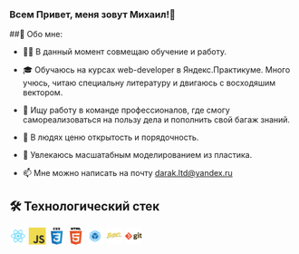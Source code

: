 ### Всем Привет, меня зовут Михаил!👋

##🚀 Обо мне:

- 👨‍💻 В данный момент совмещаю обучение и работу.

- 🎓 Обучаюсь на курсах web-developer в Яндекс.Практикуме. Много учюсь, читаю специальну литературу и двигаюсь с восходяшим вектором.

- 👯 Ищу работу в команде профессионалов, где смогу самореализоваться на пользу дела и пополнить свой багаж знаний.

- 🤝 В людях ценю открытость и порядочность.

- 🤔 Увлекаюсь масшатабным моделированием из пластика.

- 📫 Мне можно написать на почту darak.ltd@yandex.ru

## 🛠️ Технологический стек

<p>
<img src="https://raw.githubusercontent.com/github/explore/80688e429a7d4ef2fca1e82350fe8e3517d3494d/topics/react/react.png" alt="React" height="30" title='REACT'>
<img src="https://raw.githubusercontent.com/github/explore/80688e429a7d4ef2fca1e82350fe8e3517d3494d/topics/javascript/javascript.png" alt="Javascript" height="30" title="JAVASCRIPT">
  <img src="https://raw.githubusercontent.com/github/explore/80688e429a7d4ef2fca1e82350fe8e3517d3494d/topics/css/css.png" alt="CSS" height="30" title="CSS">
  <img src="https://raw.githubusercontent.com/github/explore/80688e429a7d4ef2fca1e82350fe8e3517d3494d/topics/html/html.png" alt="HTML" height="30" title="HTML">
  <img src="https://raw.githubusercontent.com/github/explore/80688e429a7d4ef2fca1e82350fe8e3517d3494d/topics/webpack/webpack.png" alt="Webpack" height="30" title="WEBPACK">
  <img src="https://raw.githubusercontent.com/github/explore/80688e429a7d4ef2fca1e82350fe8e3517d3494d/topics/babel/babel.png" alt="Babel" height="30" title="BABEL">
  <img src="https://raw.githubusercontent.com/github/explore/80688e429a7d4ef2fca1e82350fe8e3517d3494d/topics/git/git.png" alt="git" height="30" title="GIT">
<p/>
